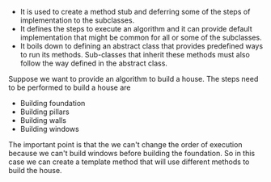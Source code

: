 - It is used to create a method stub and deferring some of the steps of implementation to the subclasses. 
- It defines the steps to execute an algorithm and it can provide default implementation that might be common for all or some of the subclasses.
- It boils down to defining an abstract class that provides predefined ways to run its methods. Sub-classes that inherit these methods must also follow the way defined in the abstract class.

Suppose we want to provide an algorithm to build a house. The steps need to be performed to build a house are
- Building foundation
- Building pillars
- Building walls 
- Building windows

The important point is that the we can't change the order of execution because we can't build windows before building the foundation. So in this case we can create a template method that will use different methods to build the house.
